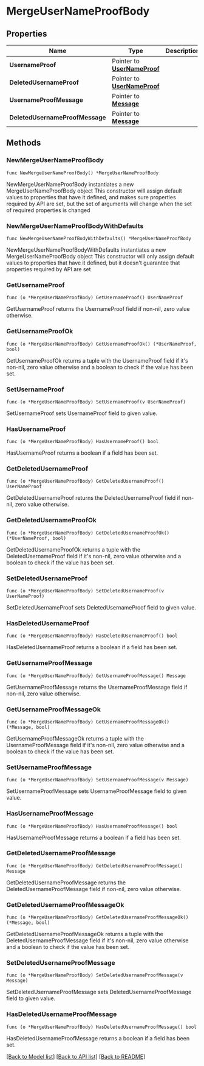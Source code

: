 # MergeUserNameProofBody

## Properties

Name | Type | Description | Notes
------------ | ------------- | ------------- | -------------
**UsernameProof** | Pointer to [**UserNameProof**](UserNameProof.md) |  | [optional] 
**DeletedUsernameProof** | Pointer to [**UserNameProof**](UserNameProof.md) |  | [optional] 
**UsernameProofMessage** | Pointer to [**Message**](Message.md) |  | [optional] 
**DeletedUsernameProofMessage** | Pointer to [**Message**](Message.md) |  | [optional] 

## Methods

### NewMergeUserNameProofBody

`func NewMergeUserNameProofBody() *MergeUserNameProofBody`

NewMergeUserNameProofBody instantiates a new MergeUserNameProofBody object
This constructor will assign default values to properties that have it defined,
and makes sure properties required by API are set, but the set of arguments
will change when the set of required properties is changed

### NewMergeUserNameProofBodyWithDefaults

`func NewMergeUserNameProofBodyWithDefaults() *MergeUserNameProofBody`

NewMergeUserNameProofBodyWithDefaults instantiates a new MergeUserNameProofBody object
This constructor will only assign default values to properties that have it defined,
but it doesn't guarantee that properties required by API are set

### GetUsernameProof

`func (o *MergeUserNameProofBody) GetUsernameProof() UserNameProof`

GetUsernameProof returns the UsernameProof field if non-nil, zero value otherwise.

### GetUsernameProofOk

`func (o *MergeUserNameProofBody) GetUsernameProofOk() (*UserNameProof, bool)`

GetUsernameProofOk returns a tuple with the UsernameProof field if it's non-nil, zero value otherwise
and a boolean to check if the value has been set.

### SetUsernameProof

`func (o *MergeUserNameProofBody) SetUsernameProof(v UserNameProof)`

SetUsernameProof sets UsernameProof field to given value.

### HasUsernameProof

`func (o *MergeUserNameProofBody) HasUsernameProof() bool`

HasUsernameProof returns a boolean if a field has been set.

### GetDeletedUsernameProof

`func (o *MergeUserNameProofBody) GetDeletedUsernameProof() UserNameProof`

GetDeletedUsernameProof returns the DeletedUsernameProof field if non-nil, zero value otherwise.

### GetDeletedUsernameProofOk

`func (o *MergeUserNameProofBody) GetDeletedUsernameProofOk() (*UserNameProof, bool)`

GetDeletedUsernameProofOk returns a tuple with the DeletedUsernameProof field if it's non-nil, zero value otherwise
and a boolean to check if the value has been set.

### SetDeletedUsernameProof

`func (o *MergeUserNameProofBody) SetDeletedUsernameProof(v UserNameProof)`

SetDeletedUsernameProof sets DeletedUsernameProof field to given value.

### HasDeletedUsernameProof

`func (o *MergeUserNameProofBody) HasDeletedUsernameProof() bool`

HasDeletedUsernameProof returns a boolean if a field has been set.

### GetUsernameProofMessage

`func (o *MergeUserNameProofBody) GetUsernameProofMessage() Message`

GetUsernameProofMessage returns the UsernameProofMessage field if non-nil, zero value otherwise.

### GetUsernameProofMessageOk

`func (o *MergeUserNameProofBody) GetUsernameProofMessageOk() (*Message, bool)`

GetUsernameProofMessageOk returns a tuple with the UsernameProofMessage field if it's non-nil, zero value otherwise
and a boolean to check if the value has been set.

### SetUsernameProofMessage

`func (o *MergeUserNameProofBody) SetUsernameProofMessage(v Message)`

SetUsernameProofMessage sets UsernameProofMessage field to given value.

### HasUsernameProofMessage

`func (o *MergeUserNameProofBody) HasUsernameProofMessage() bool`

HasUsernameProofMessage returns a boolean if a field has been set.

### GetDeletedUsernameProofMessage

`func (o *MergeUserNameProofBody) GetDeletedUsernameProofMessage() Message`

GetDeletedUsernameProofMessage returns the DeletedUsernameProofMessage field if non-nil, zero value otherwise.

### GetDeletedUsernameProofMessageOk

`func (o *MergeUserNameProofBody) GetDeletedUsernameProofMessageOk() (*Message, bool)`

GetDeletedUsernameProofMessageOk returns a tuple with the DeletedUsernameProofMessage field if it's non-nil, zero value otherwise
and a boolean to check if the value has been set.

### SetDeletedUsernameProofMessage

`func (o *MergeUserNameProofBody) SetDeletedUsernameProofMessage(v Message)`

SetDeletedUsernameProofMessage sets DeletedUsernameProofMessage field to given value.

### HasDeletedUsernameProofMessage

`func (o *MergeUserNameProofBody) HasDeletedUsernameProofMessage() bool`

HasDeletedUsernameProofMessage returns a boolean if a field has been set.


[[Back to Model list]](../README.md#documentation-for-models) [[Back to API list]](../README.md#documentation-for-api-endpoints) [[Back to README]](../README.md)


